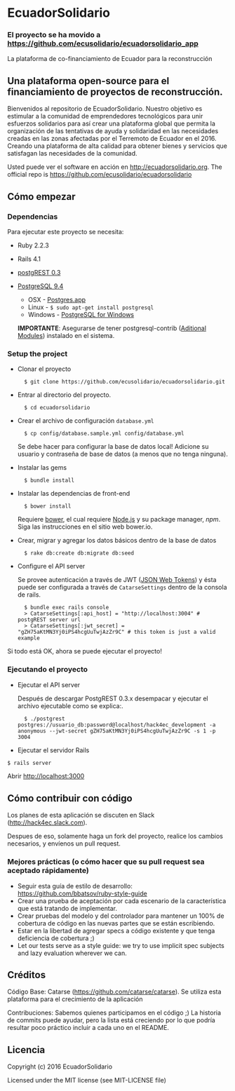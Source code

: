 # EcuadorSolidario

### El proyecto se ha movido a https://github.com/ecusolidario/ecuadorsolidario_app



La plataforma de co-financiamiento de Ecuador para la reconstrucción

## Una plataforma open-source para el financiamiento de proyectos de reconstrucción.

Bienvenidos al repositorio de EcuadorSolidario.
Nuestro objetivo es estimular a la comunidad de emprendedores tecnológicos para unir esfuerzos solidarios para así crear una plataforma global que permita la organización de las tentativas de ayuda y solidaridad en las necesidades creadas en las zonas afectadas por el Terremoto de Ecuador en el 2016. Creando una plataforma de alta calidad para obtener bienes y servicios que satisfagan las necesidades de la comunidad.

Usted puede ver el software en acción en http://ecuadorsolidario.org.
The official repo is https://github.com/ecusolidario/ecuadorsolidario

## Cómo empezar

### Dependencias

Para ejecutar este proyecto se necesita:

* Ruby 2.2.3

* Rails 4.1

* [postgREST 0.3](https://github.com/begriffs/postgrest/releases/tag/v0.3.0.3)

* [PostgreSQL 9.4](http://www.postgresql.org/)
  * OSX - [Postgres.app](http://postgresapp.com/)
  * Linux - `$ sudo apt-get install postgresql`
  * Windows - [PostgreSQL for Windows](http://www.postgresql.org/download/windows/)

  **IMPORTANTE**: Asegurarse de tener postgresql-contrib ([Aditional Modules](http://www.postgresql.org/docs/9.3/static/contrib.html)) instalado en el sistema.

### Setup the project

* Clonar el proyecto

        $ git clone https://github.com/ecusolidario/ecuadorsolidario.git

* Entrar al directorio del proyecto.

        $ cd ecuadorsolidario

* Crear el archivo de configuración `database.yml`

        $ cp config/database.sample.yml config/database.yml

    Se debe hacer para configurar la base de datos local!
    Adicione su usuario y contraseña de base de datos (a menos que no tenga ninguna).

* Instalar las gems

        $ bundle install

* Instalar las dependencias de front-end

        $ bower install

    Requiere [bower](http://bower.io/#install-bower), el cual requiere [Node.js](https://nodejs.org/download/) y su package manager, *npm*. Siga las instrucciones en el sitio web bower.io.

* Crear, migrar y agregar los datos básicos dentro de la base de datos

        $ rake db:create db:migrate db:seed

* Configure el API server

	Se provee autenticación a través de JWT ([JSON Web Tokens](http://jwt.io/)) y ésta puede ser configurada a través de `CatarseSettings` dentro de la consola de rails.

		$ bundle exec rails console
		> CatarseSettings[:api_host] = "http://localhost:3004" # postgREST server url
		> CatarseSettings[:jwt_secret] = "gZH75aKtMN3Yj0iPS4hcgUuTwjAzZr9C" # this token is just a valid example

Si todo está OK, ahora se puede ejecutar el proyecto!

### Ejecutando el proyecto

* Ejecutar el API server

	Después de descargar PostgREST 0.3.x desempacar y ejecutar el archivo ejecutable como se explica:.

		$ ./postgrest postgres://usuario_db:password@localhost/hack4ec_development -a anonymous --jwt-secret gZH75aKtMN3Yj0iPS4hcgUuTwjAzZr9C -s 1 -p 3004

* Ejecutar el servidor Rails
```bash
$ rails server
```

Abrir [http://localhost:3000](http://localhost:3000)

## Cómo contribuir con código

Los planes de esta aplicación se discuten en Slack (http://hack4ec.slack.com).

Despues de eso, solamente haga un fork del proyecto, realice los cambios necesarios, y envíenos un pull request.

### Mejores prácticas (o cómo hacer que su pull request sea aceptado rápidamente)

* Seguir esta guía de estilo de desarrollo: https://github.com/bbatsov/ruby-style-guide
* Crear una prueba de aceptación por cada escenario de la característica que está tratando de implementar.
* Crear pruebas del modelo y del controlador para mantener un 100% de cobertura de código en las nuevas partes que se están escribiendo.
* Estar en la libertad de agregar specs a código existente y que tenga deficiencia de cobertura ;)
* Let our tests serve as a style guide: we try to use implicit spec subjects and lazy evaluation wherever we can.

## Créditos

Código Base: Catarse (https://github.com/catarse/catarse). Se utiliza esta plataforma para el crecimiento de la aplicación

Contribuciones: Sabemos quienes participamos en el código ;) La historia de commits puede ayudar, pero la lista está creciendo por lo que podría resultar poco práctico incluir a cada uno en el README.

## Licencia

Copyright (c) 2016 EcuadorSolidario

Licensed under the MIT license (see MIT-LICENSE file)
